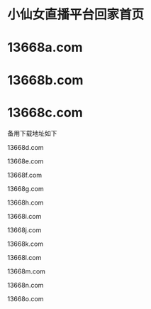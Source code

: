 # 小仙女直播平台回家首页

# 13668a.com

# 13668b.com

# 13668c.com


备用下载地址如下

13668d.com

13668e.com

13668f.com

13668g.com

13668h.com

13668i.com

13668j.com

13668k.com

13668l.com

13668m.com

13668n.com

13668o.com
